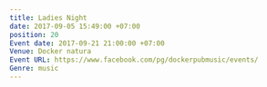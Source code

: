 ```yaml
---
title: Ladies Night
date: 2017-09-05 15:49:00 +07:00
position: 20
Event date: 2017-09-21 21:00:00 +07:00
Venue: Docker natura
Event URL: https://www.facebook.com/pg/dockerpubmusic/events/
Genre: music
---
```


